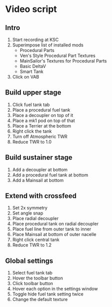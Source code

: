 # Video script

## Intro

1. Start recording at KSC
2. Superimpose list of installed mods
   - Procedural Parts
   - Ven's Style Procedural Part Textures
   - MainSailor's Textures for Procedural Parts
   - Basic DeltaV
   - Smart Tank
3. Click on VAB

## Build upper stage

1. Click fuel tank tab
2. Place a procedural fuel tank
3. Place a decoupler on top of it
4. Place a mk1 pod on top of that
5. Place a Terrier at the bottom
6. Right click the tank
7. Turn off Atmospheric TWR
8. Reduce TWR to 1.0

## Build sustainer stage

1. Add a decoupler at bottom
2. Add a procedural fuel tank at bottom
3. Add a Mainsail at bottom

## Extend with crossfeed

1. Set 2x symmetry
2. Set angle snap
3. Place radial decoupler
4. Place procedural tank on radial decoupler
5. Place fuel line from outer tank to inner
6. Place Mainsail at bottom of outer nacelle
7. Right click central tank
8. Reduce TWR to 1.2

## Global settings

1. Select fuel tank tab
2. Hover the toolbar button
3. Click toolbar button
4. Hover each option in the settings window
5. Toggle hide fuel tank setting twice
6. Change the default texture
